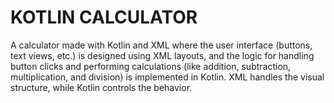<h1>KOTLIN CALCULATOR</h1>
<P>
  A calculator made with Kotlin and XML where the user interface (buttons, text views, etc.) is designed using XML layouts, and the logic for handling button clicks and performing calculations (like addition, subtraction, multiplication, and division) is implemented in Kotlin. XML handles the visual structure, while Kotlin controls the behavior.
</P>
